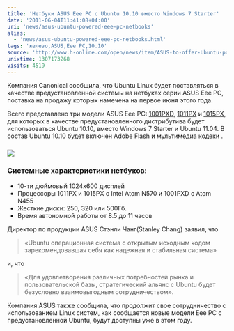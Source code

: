 ```yaml
---
title: 'Нетбуки ASUS Eee PC с Ubuntu 10.10 вместо Windows 7 Starter'
date: '2011-06-04T11:41:08+04:00'
uri: 'news/asus-ubuntu-powered-eee-pc-netbooks'
alias: 
  - 'news/asus-ubuntu-powered-eee-pc-netbooks.html'
tags: 'железо,ASUS,Eee PC,10.10'
source: 'http://www.h-online.com/open/news/item/ASUS-to-offer-Ubuntu-powered-Eee-PC-netbooks-1254999.html'
unixtime: 1307173268
visits: 4519
---
```

Компания Canonical сообщила, что Ubuntu Linux будет поставляться в качестве предустановленной системы на нетбуках серии ASUS Eee PC, поставка на продажу которых намечена на первое июня этого года.

Всего представлено три модели ASUS Eee PC: [1001PXD](http://uk.asus.com/Eee/Eee_PC/Eee_PC_1001PXD/), [1011PX](http://www.asus.com/Eee/Eee_PC/Eee_PC_1011PX/) и [1015PX](http://www.asus.com/Eee/Eee_PC/Eee_PC_1015PX/), для которых в качестве предустановленного дистрибутива будет использоваться Ubuntu 10.10, вместо Windows 7 Starter и Ubuntu 11.04. В состав Ubuntu 10.10 будет включен Adobe Flash и мультимедиа кодеки .

### [![](img/2011/06/04/11-00/eee-pc-1015px-5795492201-o.jpg)](img/2011/06/04/11-00/eee-pc-1015px-5795492201-o.jpg)

### Системные характеристики нетбуков:

*   10-ти дюймовый 1024x600 дисплей
*   Процессоры 1011PX и 1015PX с Intel Atom N570 и 1001PXD c Atom N455
*   Жесткие диски: 250, 320 или 500Гб.
*   Время автономной работы от 8.5 до 11 часов

Директор по продукции ASUS Стэнли Чанг(Stanley Chang) заявил, что

> «Ubuntu операционная система с открытым исходным кодом зарекомендовавшая себя как надежная и стабильная система»

и, что

> «Для удовлетворения различных потребностей рынка и пользовательской базы, стратегический альянс с Ubuntu будет безусловно взаимовыгодным сотрудничеством».

Компания ASUS также сообщила, что продолжит свое сотрудничество с использованием Linux систем, как сообщается новые модели Eee PC с предустановленной Ubuntu, будут доступны уже в этом году.
